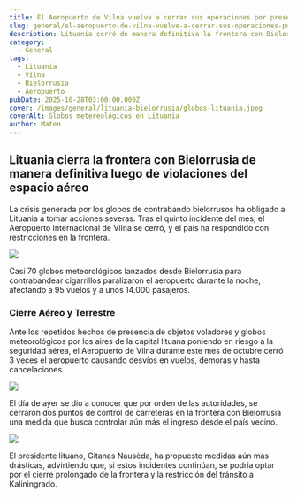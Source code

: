 ```yaml
---
title: El Aeropuerto de Vilna vuelve a cerrar sus operaciones por presencia de globos meteorológicos 
slug: general/el-aeropuerto-de-vilna-vuelve-a-cerrar-sus-operaciones-por-presencia-de-globos-metereologicos
description: Lituania cerró de manera definitiva la frontera con Bielorrusia tras reiterados hechos.
category:
  - General
tags:
  - Lituania
  - Vilna
  - Bielorrusia
  - Aeropuerto
pubDate: 2025-10-28T03:00:00.000Z
cover: /images/general/lituania-bielorrusia/globos-lituania.jpeg
coverAlt: Globos metereológicos en Lituania
author: Mateo
---
```


## Lituania cierra la frontera con Bielorrusia de manera definitiva luego de violaciones del espacio aéreo

La crisis generada por los globos de contrabando bielorrusos ha obligado a Lituania a tomar acciones severas. Tras el quinto incidente del mes, el Aeropuerto Internacional de Vilna se cerró, y el país ha respondido con restricciones en la frontera.

![](/images/general/lituania-bielorrusia/lituania-frontera.jpeg)

Casi 70 globos meteorológicos lanzados desde Bielorrusia para contrabandear cigarrillos paralizaron el aeropuerto durante la noche, afectando a 95 vuelos y a unos 14.000 pasajeros.

### Cierre Aéreo y Terrestre

Ante los repetidos hechos de presencia de objetos voladores y globos meteorológicos por los aires de la capital lituana poniendo en riesgo a la seguridad aérea, el Aeropuerto de Vilna durante este mes de octubre cerró 3 veces el aeropuerto causando desvíos en vuelos, demoras y hasta cancelaciones.

![](/images/general/lituania-bielorrusia/vuelos-desviados-lituania.jpeg)

El día de ayer se dio a conocer que por orden de las autoridades, se cerraron dos puntos de control de carreteras en la frontera con Bielorrusia una medida que busca controlar aún más el ingreso desde el país vecino.

![](/images/general/lituania-bielorrusia/G4QQYo8XMAE3vXm.jpeg)

El presidente lituano, Gitanas Nausėda, ha propuesto medidas aún más drásticas, advirtiendo que, si estos incidentes continúan, se podría optar por el cierre prolongado de la frontera y la restricción del tránsito a Kaliningrado.
